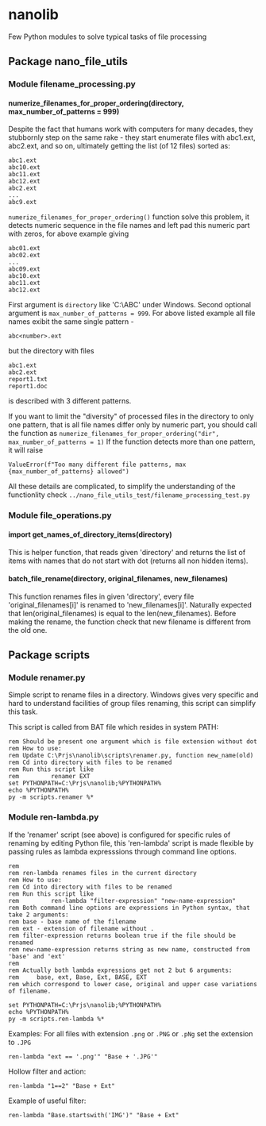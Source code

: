 # nanolib
Few Python modules to solve typical tasks of file processing

## Package nano_file_utils

### Module filename_processing.py

#### numerize_filenames_for_proper_ordering(directory, max_number_of_patterns = 999)

Despite the fact that humans work with computers for many decades,
they stubbornly step on the same rake - they start enumerate files with
abc1.ext, abc2.ext, and so on, ultimately getting the list (of 12 files) sorted as:
```
abc1.ext
abc10.ext
abc11.ext
abc12.ext
abc2.ext
...
abc9.ext
```

```numerize_filenames_for_proper_ordering()``` function solve this problem,
it detects numeric sequence in the file names and left pad this numeric part with
zeros, for above example giving
```
abc01.ext
abc02.ext
...
abc09.ext
abc10.ext
abc11.ext
abc12.ext
```
First argument is ```directory``` like 'C:\ABC' under Windows.
Second optional argument is ```max_number_of_patterns = 999```.
For above listed example all file names exibit the same single pattern -
```
abc<number>.ext
```
but the directory with files
```
abc1.ext
abc2.ext
report1.txt
report1.doc
```
is described with 3 different patterns.

If you want to limit the "diversity" of processed files in the directory
to only one pattern, that is all file names differ only by numeric part,
you should call the function as
```numerize_filenames_for_proper_ordering("dir", max_number_of_patterns = 1)```
If the function detects more than one pattern, it will raise
```
ValueError(f"Too many different file patterns, max {max_number_of_patterns} allowed")
```
All these details are complicated, to simplify the understanding of the
functionlity check ```../nano_file_utils_test/filename_processing_test.py```


### Module file_operations.py

#### import get_names_of_directory_items(directory)

This is helper function, that reads given 'directory' and returns the list
of items with names that do not start with dot (returns all non hidden items).

#### batch_file_rename(directory, original_filenames, new_filenames)

This function renames files in given 'directory', every file 'original_filenames[i]'
is renamed to 'new_filenames[i]'. Naturally expected that len(original_filenames) is
equal to the len(new_filenames). Before making the rename, the function check that
new filename is different from the old one.


## Package scripts

### Module renamer.py

Simple script to rename files in a directory. Windows gives very specific and
hard to understand facilities of group files renaming, this script can simplify
this task.

This script is called from BAT file which resides in system PATH:

```
rem Should be present one argument which is file extension without dot
rem How to use:
rem	Update C:\Prjs\nanolib\scripts\renamer.py, function new_name(old)
rem	Cd into directory with files to be renamed
rem	Run this script like
rem			renamer EXT
set PYTHONPATH=C:\Prjs\nanolib;%PYTHONPATH%
echo %PYTHONPATH%
py -m scripts.renamer %*
```

### Module ren-lambda.py

If the 'renamer' script (see above) is configured for specific rules of
renaming by editing Python file, this 'ren-lambda' script is made flexible
by passing rules as lambda expresssions through command line options.

```
rem
rem ren-lambda renames files in the current directory
rem How to use:
rem	Cd into directory with files to be renamed
rem	Run this script like
rem			ren-lambda "filter-expression" "new-name-expression"
rem Both command line options are expressions in Python syntax, that take 2 arguments:
rem	base - base name of the filename
rem	ext - extension of filename without .
rem filter-expression returns boolean true if the file should be renamed
rem new-name-expression returns string as new name, constructed from 'base' and 'ext'
rem
rem Actually both lambda expressions get not 2 but 6 arguments:
rem     base, ext, Base, Ext, BASE, EXT
rem which correspond to lower case, original and upper case variations of filename.

set PYTHONPATH=C:\Prjs\nanolib;%PYTHONPATH%
echo %PYTHONPATH%
py -m scripts.ren-lambda %*
```

Examples:
For all files with extension ```.png``` or ```.PNG``` or  ```.pNg```
set the extension to ```.JPG``` 
```
ren-lambda "ext == '.png'" "Base + '.JPG'"
```
Hollow filter and action:
```
ren-lambda "1==2" "Base + Ext"
```
Example of useful filter:
```
ren-lambda "Base.startswith('IMG')" "Base + Ext"
```


